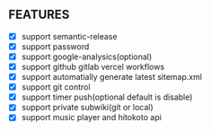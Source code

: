 ## FEATURES

* [x] support semantic-release
* [x] support password
* [x] support google-analysics(optional)
* [x] support github gitlab vercel  workflows
* [x] support automatially generate latest sitemap.xml
* [x] support git control
* [x] support timer push(optional default is disable)
* [x] support private subwiki(git or local)
* [x] support music player and hitokoto api
